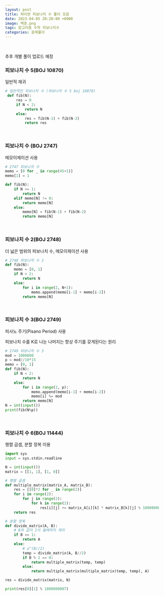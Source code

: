 ```yaml
---
layout: post
title: 파이썬 피보나치 수 풀이 모음
date: 2023-04-05 20:20:00 +0900
image: 백준.png
tags: 알고리즘 수학 피보나치수
categories: 문제풀이
---
```


<br>

추후 개별 풀이 업로드 예정



### 피보나치 수 5(BOJ 10870)

일반적 재귀

``` python
# 일반적인 피보나치 수 (피보나치 수 5 boj 10870)
 def fib(N):
     res = 0 
     if N < 2:
         return N
     else:
         res = fib(N-1) + fib(N-2)
         return res
```

<br>

### 피보나치 수 (BOJ 2747)

메모이제이션 사용

```python
# 2747 피보나치 수
memo = [0 for _ in range(45+1)]
memo[1] = 1

def fib(N):    
    if N <= 1:
        return N
    elif memo[N] != 0:
        return memo[N]
    else:
        memo[N] = fib(N-1) + fib(N-2)
        return memo[N] 
```

<br>

### 피보나치 수 2(BOJ 2748)

더 넓은 범위의 피보나치 수, 메모이제이션 사용

```python
# 2748 피보나치 수 2
def fib(N):
    memo = [0, 1]
    if N < 2:
        return N
    else:
        for i in range(2, N+1):
            memo.append(memo[i-1] + memo[i-2])
        return memo[N]
```

 <br>

### 피보나치 수 3(BOJ 2749)

피사노 주기(Pisano Period) 사용

피보나치 수를 K로 나눈 나머지는 항상 주기를 갖게된다는 원리

```python
# 2749 피보나치 수 3
mod = 1000000
p = mod//10*15
memo = [0, 1]
def fib(N):
    if N < 2:
        return N
    else:
        for i in range(2, p):
            memo.append(memo[i-1] + memo[i-2])
            memo[i] %= mod
        return memo[N]
N = int(input())
print(fib(N%p))
```

<br>

### 피보나치 수 6(BOJ 11444)

행렬 곱셈, 분할 정복 이용

```python
import sys
input = sys.stdin.readline

N = int(input())
matrix = [[1, 1], [1, 0]]

# 행렬 곱셈
def multiple_matrix(matrix_A, matrix_B):
    res = [[0]*2 for _ in range(2)]
    for i in range(2):
        for j in range(2):
            for k in range(2):
                res[i][j] += matrix_A[i][k] * matrix_B[k][j] % 1000000007
    return res

# 분할 정복
def divide_matrix(A, B):
    # B의 값이 1이 될때까지 재귀
    if B == 1:
        return A
    else:
        # a^(B//2)
        temp = divide_matrix(A, B//2)
        if B % 2 == 0:
            return multiple_matrix(temp, temp)
        else:
            return multiple_matrix(multiple_matrix(temp, temp), A)

res = divide_matrix(matrix, N)

print(res[0][1] % 1000000007)
```



